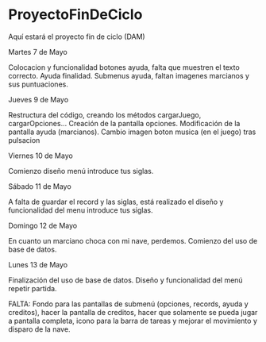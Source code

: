 # ProyectoFinDeCiclo
Aquí estará el proyecto fin de ciclo (DAM)

Martes 7 de Mayo

Colocacion y funcionalidad botones ayuda, falta que muestren el texto correcto.
Ayuda finalidad.
Submenus ayuda, faltan imagenes marcianos y sus puntuaciones.

Jueves 9 de Mayo

Restructura del código, creando los métodos cargarJuego, cargarOpciones...
Creación de la pantalla opciones.
Modificación de la pantalla ayuda (marcianos).
Cambio imagen boton musica (en el juego) tras pulsacion

Viernes 10 de Mayo

Comienzo diseño menú introduce tus siglas.

Sábado 11 de Mayo

A falta de guardar el record y las siglas, está realizado el diseño y funcionalidad del menu introduce tus siglas.

Domingo 12 de Mayo

En cuanto un marciano choca con mi nave, perdemos.
Comienzo del uso de base de datos.

Lunes 13 de Mayo

Finalización del uso de base de datos.
Diseño y funcionalidad del menú repetir partida.

FALTA: Fondo para las pantallas de submenú (opciones, records, ayuda y creditos), hacer la pantalla de creditos, hacer que solamente se pueda jugar a pantalla completa, icono para la barra de tareas y mejorar el movimiento y disparo de la nave.
